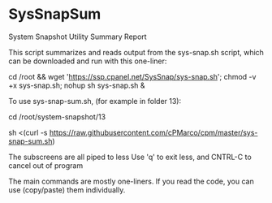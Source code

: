SysSnapSum
==========

System Snapshot Utility Summary Report

This script summarizes and reads output from the sys-snap.sh script, which can be downloaded and run with this one-liner:

cd /root && wget 'https://ssp.cpanel.net/SysSnap/sys-snap.sh'; chmod -v +x sys-snap.sh; nohup sh sys-snap.sh &

To use sys-snap-sum.sh, (for example in folder 13):

cd /root/system-snapshot/13

sh <(curl -s https://raw.githubusercontent.com/cPMarco/cpm/master/sys-snap-sum.sh)

The subscreens are all piped to less
Use 'q' to exit less, and CNTRL-C to cancel out of program

The main commands are mostly one-liners.  If you read the code, you can use (copy/paste) them individually.
